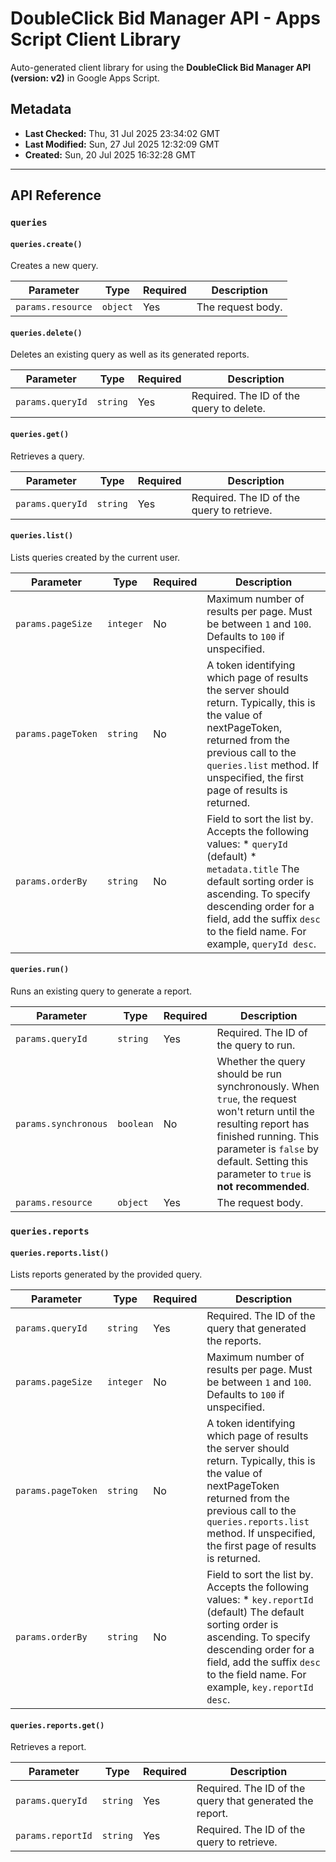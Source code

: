 # DoubleClick Bid Manager API - Apps Script Client Library

Auto-generated client library for using the **DoubleClick Bid Manager API (version: v2)** in Google Apps Script.

## Metadata

- **Last Checked:** Thu, 31 Jul 2025 23:34:02 GMT
- **Last Modified:** Sun, 27 Jul 2025 12:32:09 GMT
- **Created:** Sun, 20 Jul 2025 16:32:28 GMT



---

## API Reference

### `queries`

#### `queries.create()`

Creates a new query.

| Parameter | Type | Required | Description |
|---|---|---|---|
| `params.resource` | `object` | Yes | The request body. |

#### `queries.delete()`

Deletes an existing query as well as its generated reports.

| Parameter | Type | Required | Description |
|---|---|---|---|
| `params.queryId` | `string` | Yes | Required. The ID of the query to delete. |

#### `queries.get()`

Retrieves a query.

| Parameter | Type | Required | Description |
|---|---|---|---|
| `params.queryId` | `string` | Yes | Required. The ID of the query to retrieve. |

#### `queries.list()`

Lists queries created by the current user.

| Parameter | Type | Required | Description |
|---|---|---|---|
| `params.pageSize` | `integer` | No | Maximum number of results per page. Must be between `1` and `100`. Defaults to `100` if unspecified. |
| `params.pageToken` | `string` | No | A token identifying which page of results the server should return. Typically, this is the value of nextPageToken, returned from the previous call to the `queries.list` method. If unspecified, the first page of results is returned. |
| `params.orderBy` | `string` | No | Field to sort the list by. Accepts the following values: * `queryId` (default) * `metadata.title` The default sorting order is ascending. To specify descending order for a field, add the suffix `desc` to the field name. For example, `queryId desc`. |

#### `queries.run()`

Runs an existing query to generate a report.

| Parameter | Type | Required | Description |
|---|---|---|---|
| `params.queryId` | `string` | Yes | Required. The ID of the query to run. |
| `params.synchronous` | `boolean` | No | Whether the query should be run synchronously. When `true`, the request won't return until the resulting report has finished running. This parameter is `false` by default. Setting this parameter to `true` is **not recommended**. |
| `params.resource` | `object` | Yes | The request body. |

### `queries.reports`

#### `queries.reports.list()`

Lists reports generated by the provided query.

| Parameter | Type | Required | Description |
|---|---|---|---|
| `params.queryId` | `string` | Yes | Required. The ID of the query that generated the reports. |
| `params.pageSize` | `integer` | No | Maximum number of results per page. Must be between `1` and `100`. Defaults to `100` if unspecified. |
| `params.pageToken` | `string` | No | A token identifying which page of results the server should return. Typically, this is the value of nextPageToken returned from the previous call to the `queries.reports.list` method. If unspecified, the first page of results is returned. |
| `params.orderBy` | `string` | No | Field to sort the list by. Accepts the following values: * `key.reportId` (default) The default sorting order is ascending. To specify descending order for a field, add the suffix `desc` to the field name. For example, `key.reportId desc`. |

#### `queries.reports.get()`

Retrieves a report.

| Parameter | Type | Required | Description |
|---|---|---|---|
| `params.queryId` | `string` | Yes | Required. The ID of the query that generated the report. |
| `params.reportId` | `string` | Yes | Required. The ID of the query to retrieve. |
